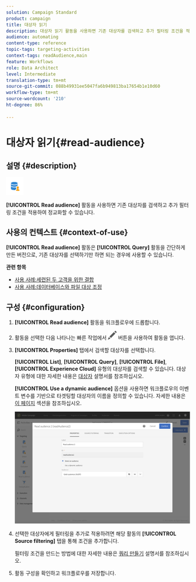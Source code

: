```yaml
---
solution: Campaign Standard
product: campaign
title: 대상자 읽기
description: 대상자 읽기 활동을 사용하면 기존 대상자를 검색하고 추가 필터링 조건을 적용하여 정교화할 수 있습니다.
audience: automating
content-type: reference
topic-tags: targeting-activities
context-tags: readAudience,main
feature: Workflows
role: Data Architect
level: Intermediate
translation-type: tm+mt
source-git-commit: 088b49931ee5047fa6b949813ba17654b1e10d60
workflow-type: tm+mt
source-wordcount: '210'
ht-degree: 86%

---
```



# 대상자 읽기{#read-audience}

## 설명 {#description}

![](assets/prefill.png)

**[!UICONTROL Read audience]** 활동을 사용하면 기존 대상자를 검색하고 추가 필터링 조건을 적용하여 정교화할 수 있습니다.

## 사용의 컨텍스트 {#context-of-use}

**[!UICONTROL Read audience]** 활동은 **[!UICONTROL Query]** 활동을 간단하게 만든 버전으로, 기존 대상자를 선택하기만 하면 되는 경우에 사용할 수 있습니다.

**관련 항목**

* [사용 사례:세련된 두 고객을 위한 결합](../../automating/using/union-on-two-refined-audiences.md)
* [사용 사례:데이터베이스와 파일 대상 조정](../../automating/using/reconcile-file-audience-with-database.md)

## 구성 {#configuration}

1. **[!UICONTROL Read audience]** 활동을 워크플로우에 드롭합니다.
1. 활동을 선택한 다음 나타나는 빠른 작업에서 ![](assets/edit_darkgrey-24px.png) 버튼을 사용하여 활동을 엽니다.
1. **[!UICONTROL Properties]** 탭에서 검색할 대상자를 선택합니다.

   **[!UICONTROL List]**, **[!UICONTROL Query]**, **[!UICONTROL File]**, **[!UICONTROL Experience Cloud]** 유형의 대상자를 검색할 수 있습니다. 대상자 유형에 대한 자세한 내용은 [대상자](../../audiences/using/about-audiences.md) 설명서를 참조하십시오.

   **[!UICONTROL Use a dynamic audience]** 옵션을 사용하면 워크플로우의 이벤트 변수를 기반으로 타겟팅할 대상자의 이름을 정의할 수 있습니다. 자세한 내용은 [이 페이지](../../automating/using/customizing-workflow-external-parameters.md) 섹션을 참조하십시오.

   ![](assets/readaudience_activity1.png)

1. 선택한 대상자에게 필터링을 추가로 적용하려면 해당 활동의 **[!UICONTROL Source filtering]** 탭을 통해 조건을 추가합니다.

   필터링 조건을 만드는 방법에 대한 자세한 내용은 [쿼리 만들기](../../automating/using/editing-queries.md#creating-queries) 설명서를 참조하십시오.

1. 활동 구성을 확인하고 워크플로우를 저장합니다.
